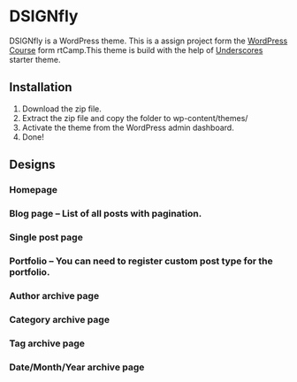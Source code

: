 # DSIGNfly
DSIGNfly is a WordPress theme. This is a assign project form the [WordPress Course](https://learn.rtcamp.com/courses/wordpress-development/) form rtCamp.This theme is build with the help of [Underscores](https://underscores.me/) starter theme.

## Installation
1. Download the zip file.
2. Extract the zip file and copy the folder to wp-content/themes/
3. Activate the theme from the WordPress admin dashboard.
4. Done!

## Designs
    
### Homepage

### Blog page – List of all posts with pagination.

### Single post page

### Portfolio – You can need to register custom post type for the portfolio.

### Author archive page

### Category archive page

### Tag archive page

### Date/Month/Year archive page

